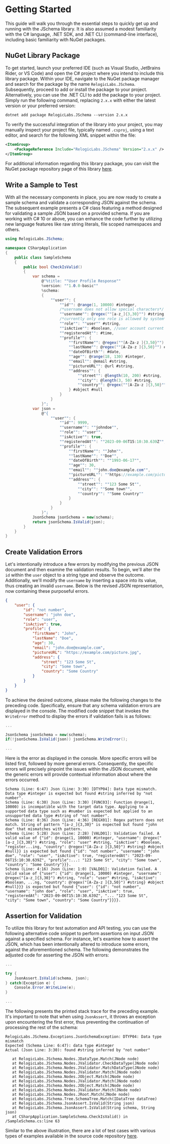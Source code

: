 # Getting Started
This guide will walk you through the essential steps to quickly get up and running with the JSchema library. It is also assumed a modest familiarity with the C# language, .NET SDK, and .NET CLI (command-line interface), including basic familiarity with NuGet packages.

## NuGet Library Package
To get started, launch your preferred IDE (such as Visual Studio, JetBrains Rider, or VS Code) and open the C# project where you intend to include this library package. Within your IDE, navigate to the NuGet package manager and search for the package by the name `RelogicLabs.JSchema`. Subsequently, proceed to add or install the package to your project. Alternatively, you can use the .NET CLI to add the package to your project. Simply run the following command, replacing `2.x.x` with either the latest version or your preferred version:
```shell
dotnet add package RelogicLabs.JSchema --version 2.x.x
```
To verify the successful integration of the library into your project, you may manually inspect your project file, typically named `.csproj`, using a text editor, and search for the following XML snippet within the file:
```xml
<ItemGroup>
    <PackageReference Include="RelogicLabs.JSchema" Version="2.x.x" />
</ItemGroup>
```
For additional information regarding this library package, you can visit the NuGet package repository page of this library [here](https://www.nuget.org/packages/RelogicLabs.JSchema).

## Write a Sample to Test
With all the necessary components in place, you are now ready to create a sample schema and validate a corresponding JSON against the schema. The subsequent example presents a C# class featuring a method designed for validating a sample JSON based on a provided schema. If you are working with C# 10 or above, you can enhance the code further by utilizing new language features like raw string literals, file scoped namespaces and others.
```c#
using RelogicLabs.JSchema;

namespace CSharpApplication
{
    public class SampleSchema
    {
        public bool CheckIsValid()
        {
            var schema =
                @"%title: ""User Profile Response""
                %version: ""1.0.0-basic""
                %schema:
                {
                    ""user"": {
                        ""id"": @range(1, 10000) #integer,
                        /*username does not allow special characters*/
                        ""username"": @regex(""[a-z_]{3,30}"") #string,
                        /*currently only one role is allowed by system*/
                        ""role"": ""user"" #string,
                        ""isActive"": #boolean, //user account current status
                        ""registeredAt"": #time,
                        ""profile"": {
                            ""firstName"": @regex(""[A-Za-z ]{3,50}"") #string,
                            ""lastName"": @regex(""[A-Za-z ]{3,50}"") #string,
                            ""dateOfBirth"": #date,
                            ""age"": @range(18, 130) #integer,
                            ""email"": @email #string,
                            ""pictureURL"": @url #string,
                            ""address"": {
                                ""street"": @length(10, 200) #string,
                                ""city"": @length(3, 50) #string,
                                ""country"": @regex(""[A-Za-z ]{3,50}"") #string
                            } #object #null
                        }
                    }
                }";
            var json =
                @"{
                    ""user"": {
                        ""id"": 9999,
                        ""username"": ""johndoe"",
                        ""role"": ""user"",
                        ""isActive"": true,
                        ""registeredAt"": ""2023-09-06T15:10:30.639Z"",
                        ""profile"": {
                            ""firstName"": ""John"",
                            ""lastName"": ""Doe"",
                            ""dateOfBirth"": ""1993-06-17"",
                            ""age"": 30,
                            ""email"": ""john.doe@example.com"",
                            ""pictureURL"": ""https://example.com/picture.jpg"",
                            ""address"": {
                                ""street"": ""123 Some St"",
                                ""city"": ""Some town"",
                                ""country"": ""Some Country""
                            }
                        }
                    }
                }";
            JsonSchema jsonSchema = new(schema);
            return jsonSchema.IsValid(json);
        }
    }
}
```

## Create Validation Errors
Let's intentionally introduce a few errors by modifying the previous JSON document and then examine the validation results. To begin, we'll alter the `id` within the `user` object to a string type and observe the outcome. Additionally, we'll modify the `username` by inserting a space into its value, thus creating an invalid `username`. Below is the revised JSON representation, now containing these purposeful errors.
```json
{
    "user": {
        "id": "not number",
        "username": "john doe",
        "role": "user",
        "isActive": true,
        "profile": {
            "firstName": "John",
            "lastName": "Doe",
            "age": 30,
            "email": "john.doe@example.com",
            "pictureURL": "https://example.com/picture.jpg",
            "address": {
                "street": "123 Some St",
                "city": "Some town",
                "country": "Some Country"
            }
        }
    }
}
```
To achieve the desired outcome, please make the following changes to the preceding code. Specifically, ensure that any schema validation errors are displayed in the console. The modified code snippet that invokes the `WriteError` method to display the errors if validation fails is as follows:

```c#
...

JsonSchema jsonSchema = new(schema);
if(!jsonSchema.IsValid(json)) jsonSchema.WriteError();

...
```
Here is the error as displayed in the console. More specific errors will be listed first, followed by more general errors. Consequently, the specific errors will precisely pinpoint the issues within the JSON document, while the generic errors will provide contextual information about where the errors occurred.

```accesslog
Schema (Line: 6:47) Json (Line: 3:30) [DTYP04]: Data type mismatch. Data type #integer is expected but found #string inferred by "not number".
Schema (Line: 6:30) Json (Line: 3:30) [FUNC03]: Function @range(1, 10000) is incompatible with the target data type. Applying to a supported data type such as #number is expected but applied to an unsupported data type #string of "not number".
Schema (Line: 8:36) Json (Line: 4:36) [REGX01]: Regex pattern does not match. String of pattern "[a-z_]{3,30}" is expected but found "john doe" that mismatches with pattern.
Schema (Line: 5:28) Json (Line: 2:28) [VALD01]: Validation failed. A valid value of {"id": @range(1, 10000) #integer, "username": @regex("[a-z_]{3,30}") #string, "role": "user" #string, "isActive": #boolean, "register...ing, "country": @regex("[A-Za-z ]{3,50}") #string} #object #null}} is expected but found {"id": "not number", "username": "john doe", "role": "user", "isActive": true, "registeredAt": "2023-09-06T15:10:30.639Z", "profile":...: "123 Some St", "city": "Some town", "country": "Some Country"}}}.
Schema (Line: 4:16) Json (Line: 1:0) [VALD01]: Validation failed. A valid value of {"user": {"id": @range(1, 10000) #integer, "username": @regex("[a-z_]{3,30}") #string, "role": "user" #string, "isActive": #boolean, ...ng, "country": @regex("[A-Za-z ]{3,50}") #string} #object #null}}} is expected but found {"user": {"id": "not number", "username": "john doe", "role": "user", "isActive": true, "registeredAt": "2023-09-06T15:10:30.639Z", "... "123 Some St", "city": "Some town", "country": "Some Country"}}}}.
```

## Assertion for Validation
To utilize this library for test automation and API testing, you can use the following alternative code snippet to perform assertions on input JSON against a specified schema. For instance, let's examine how to assert the JSON, which has been intentionally altered to introduce some errors, against the aforementioned schema. The following demonstrates the adjusted code for asserting the JSON with errors:
```c#
...

try {
    JsonAssert.IsValid(schema, json);
} catch(Exception e) {
    Console.Error.WriteLine(e);
}

...
```
The following presents the printed stack trace for the preceding example. It's important to note that when using `JsonAssert`, it throws an exception upon encountering the first error, thus preventing the continuation of processing the rest of the schema:
```accesslog
RelogicLabs.JSchema.Exceptions.JsonSchemaException: DTYP04: Data type mismatch
Expected (Schema Line: 6:47): data type #integer
Actual (Json Line: 3:30): found #string inferred by "not number"

   at RelogicLabs.JSchema.Nodes.JDataType.Match(JNode node)
   at RelogicLabs.JSchema.Nodes.JValidator.CheckDataType(JNode node)
   at RelogicLabs.JSchema.Nodes.JValidator.MatchDataType(JNode node)
   at RelogicLabs.JSchema.Nodes.JValidator.Match(JNode node)
   at RelogicLabs.JSchema.Nodes.JObject.Match(JNode node)
   at RelogicLabs.JSchema.Nodes.JValidator.Match(JNode node)
   at RelogicLabs.JSchema.Nodes.JObject.Match(JNode node)
   at RelogicLabs.JSchema.Nodes.JValidator.Match(JNode node)
   at RelogicLabs.JSchema.Nodes.JRoot.Match(JNode node)
   at RelogicLabs.JSchema.Tree.SchemaTree.Match(IDataTree dataTree)
   at RelogicLabs.JSchema.JsonAssert.IsValid(String json)
   at RelogicLabs.JSchema.JsonAssert.IsValid(String schema, String json)
   at CSharpApplication.SampleSchema.CheckIsValid() in /SampleSchema.cs:line 63
```
Similar to the above illustration, there are a lot of test cases with various types of examples available in the source code repository [here](https://github.com/relogiclabs/JSchema-DotNet/tree/master/JSchema.Tests/RelogicLabs/JSchema/Tests).